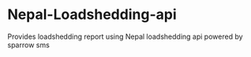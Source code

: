 Nepal-Loadshedding-api
======================

Provides loadshedding report using Nepal loadshedding api powered by sparrow sms

